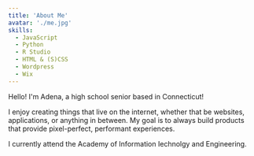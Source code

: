 ```yaml
---
title: 'About Me'
avatar: './me.jpg'
skills:
  - JavaScript
  - Python
  - R Studio
  - HTML & (S)CSS
  - Wordpress
  - Wix
---
```


Hello! I'm Adena, a high school senior based in Connecticut!

I enjoy creating things that live on the internet, whether that be websites, applications, or anything in between. My goal is to always build products that provide pixel-perfect, performant experiences.

I currently attend the Academy of Information Iechnolgy and Engineering.

